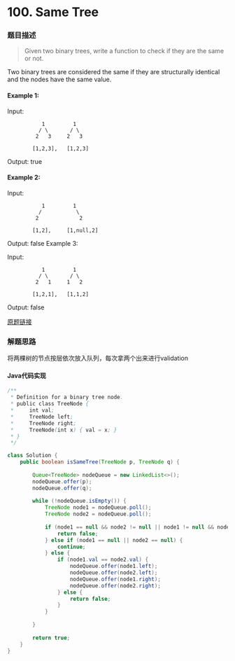 # 100. Same Tree

### 题目描述

> Given two binary trees, write a function to check if they are the same or not.

Two binary trees are considered the same if they are structurally identical and the nodes have the same value.


#### Example 1:

Input:
```
           1         1
          / \       / \
         2   3     2   3

        [1,2,3],   [1,2,3]
 ```

Output: true

#### Example 2:

Input:
```
           1         1
          /           \
         2             2

        [1,2],     [1,null,2]
```

Output: false
Example 3:

Input:
```
           1         1
          / \       / \
         2   1     1   2

        [1,2,1],   [1,1,2]
```

Output: false



[原题链接](https://leetcode.com/problems/same-tree/description/)

### 解题思路

将两棵树的节点按层依次放入队列，每次拿两个出来进行validation

#### Java代码实现

```java
/**
 * Definition for a binary tree node.
 * public class TreeNode {
 *     int val;
 *     TreeNode left;
 *     TreeNode right;
 *     TreeNode(int x) { val = x; }
 * }
 */

class Solution {
    public boolean isSameTree(TreeNode p, TreeNode q) {
        
        Queue<TreeNode> nodeQueue = new LinkedList<>();
        nodeQueue.offer(p);
        nodeQueue.offer(q);
        
        while (!nodeQueue.isEmpty()) {
            TreeNode node1 = nodeQueue.poll();
            TreeNode node2 = nodeQueue.poll();
            
            if (node1 == null && node2 != null || node1 != null && node2 == null) {
                return false;
            } else if (node1 == null || node2 == null) {
                continue;
            } else {
                if (node1.val == node2.val) {
                    nodeQueue.offer(node1.left);
                    nodeQueue.offer(node2.left);
                    nodeQueue.offer(node1.right);
                    nodeQueue.offer(node2.right);
                } else {
                    return false;
                }
            }
                
        }
        
        return true;
    }
}
```



